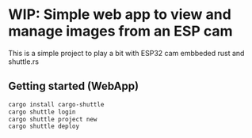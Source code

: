 # WIP: Simple web app to view and manage images from an ESP cam 

This is a simple project to play a bit with ESP32 cam embbeded rust and shuttle.rs


## Getting started (WebApp)

```sh
cargo install cargo-shuttle
cargo shuttle login
cargo shuttle project new
cargo shuttle deploy
```
